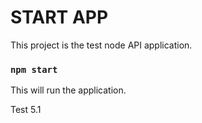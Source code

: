 # START APP
This project is the test node API application.

### `npm start`

This will run the application.

Test 5.1
